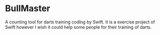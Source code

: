 # BullMaster

A counting tool for darts training coding by Swift. 
It is a exercise project of Swift however I wish it could help some people for their training of darts.

